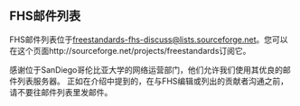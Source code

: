 ## FHS邮件列表

FHS邮件列表位于<freestandards-fhs-discuss@lists.sourceforge.net>。您可以在这个页面http://sourceforge.net/projects/freestandards订阅它。

感谢位于SanDiego哥伦比亚大学的网络运营部门，他们允许我们使用其优良的邮件列表服务器。
正如在介绍中提到的，在与FHS编辑或列出的贡献者沟通之前，请不要往邮件列表里发邮件。
